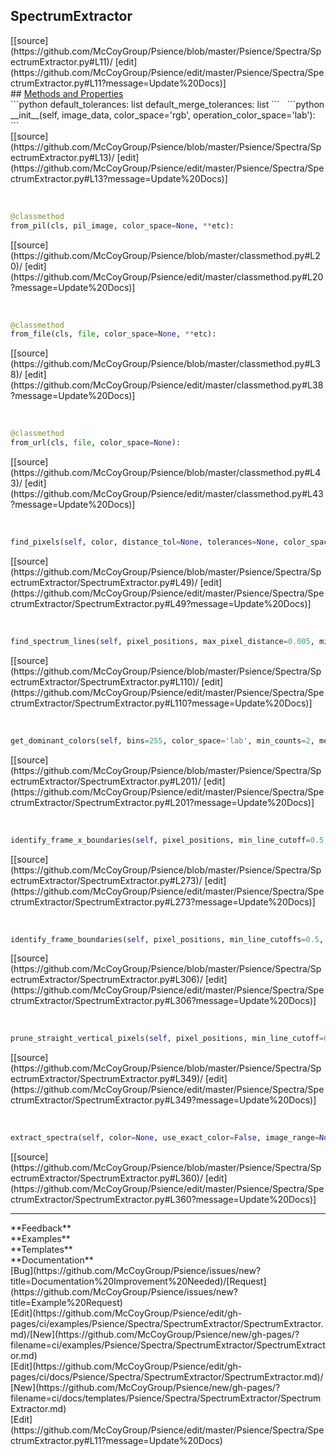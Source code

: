 ## <a id="Psience.Spectra.SpectrumExtractor.SpectrumExtractor">SpectrumExtractor</a> 

<div class="docs-source-link" markdown="1">
[[source](https://github.com/McCoyGroup/Psience/blob/master/Psience/Spectra/SpectrumExtractor.py#L11)/
[edit](https://github.com/McCoyGroup/Psience/edit/master/Psience/Spectra/SpectrumExtractor.py#L11?message=Update%20Docs)]
</div>









<div class="collapsible-section">
 <div class="collapsible-section collapsible-section-header" markdown="1">
## <a class="collapse-link" data-toggle="collapse" href="#methods" markdown="1"> Methods and Properties</a> <a class="float-right" data-toggle="collapse" href="#methods"><i class="fa fa-chevron-down"></i></a>
 </div>
 <div class="collapsible-section collapsible-section-body collapse show" id="methods" markdown="1">
 ```python
default_tolerances: list
default_merge_tolerances: list
```
<a id="Psience.Spectra.SpectrumExtractor.SpectrumExtractor.__init__" class="docs-object-method">&nbsp;</a> 
```python
__init__(self, image_data, color_space='rgb', operation_color_space='lab'): 
```
<div class="docs-source-link" markdown="1">
[[source](https://github.com/McCoyGroup/Psience/blob/master/Psience/Spectra/SpectrumExtractor.py#L13)/
[edit](https://github.com/McCoyGroup/Psience/edit/master/Psience/Spectra/SpectrumExtractor.py#L13?message=Update%20Docs)]
</div>


<a id="Psience.Spectra.SpectrumExtractor.SpectrumExtractor.from_pil" class="docs-object-method">&nbsp;</a> 
```python
@classmethod
from_pil(cls, pil_image, color_space=None, **etc): 
```
<div class="docs-source-link" markdown="1">
[[source](https://github.com/McCoyGroup/Psience/blob/master/classmethod.py#L20)/
[edit](https://github.com/McCoyGroup/Psience/edit/master/classmethod.py#L20?message=Update%20Docs)]
</div>


<a id="Psience.Spectra.SpectrumExtractor.SpectrumExtractor.from_file" class="docs-object-method">&nbsp;</a> 
```python
@classmethod
from_file(cls, file, color_space=None, **etc): 
```
<div class="docs-source-link" markdown="1">
[[source](https://github.com/McCoyGroup/Psience/blob/master/classmethod.py#L38)/
[edit](https://github.com/McCoyGroup/Psience/edit/master/classmethod.py#L38?message=Update%20Docs)]
</div>


<a id="Psience.Spectra.SpectrumExtractor.SpectrumExtractor.from_url" class="docs-object-method">&nbsp;</a> 
```python
@classmethod
from_url(cls, file, color_space=None): 
```
<div class="docs-source-link" markdown="1">
[[source](https://github.com/McCoyGroup/Psience/blob/master/classmethod.py#L43)/
[edit](https://github.com/McCoyGroup/Psience/edit/master/classmethod.py#L43?message=Update%20Docs)]
</div>


<a id="Psience.Spectra.SpectrumExtractor.SpectrumExtractor.find_pixels" class="docs-object-method">&nbsp;</a> 
```python
find_pixels(self, color, distance_tol=None, tolerances=None, color_space='rgb', search_color_space=None, image_range=None): 
```
<div class="docs-source-link" markdown="1">
[[source](https://github.com/McCoyGroup/Psience/blob/master/Psience/Spectra/SpectrumExtractor/SpectrumExtractor.py#L49)/
[edit](https://github.com/McCoyGroup/Psience/edit/master/Psience/Spectra/SpectrumExtractor/SpectrumExtractor.py#L49?message=Update%20Docs)]
</div>


<a id="Psience.Spectra.SpectrumExtractor.SpectrumExtractor.find_spectrum_lines" class="docs-object-method">&nbsp;</a> 
```python
find_spectrum_lines(self, pixel_positions, max_pixel_distance=0.005, min_line_cutoff=0.5, smoothing=True, line_split_cutoff=5, allow_disjoint=False, spectrum_direction='up'): 
```
<div class="docs-source-link" markdown="1">
[[source](https://github.com/McCoyGroup/Psience/blob/master/Psience/Spectra/SpectrumExtractor/SpectrumExtractor.py#L110)/
[edit](https://github.com/McCoyGroup/Psience/edit/master/Psience/Spectra/SpectrumExtractor/SpectrumExtractor.py#L110?message=Update%20Docs)]
</div>


<a id="Psience.Spectra.SpectrumExtractor.SpectrumExtractor.get_dominant_colors" class="docs-object-method">&nbsp;</a> 
```python
get_dominant_colors(self, bins=255, color_space='lab', min_counts=2, merge_tolerances=None): 
```
<div class="docs-source-link" markdown="1">
[[source](https://github.com/McCoyGroup/Psience/blob/master/Psience/Spectra/SpectrumExtractor/SpectrumExtractor.py#L201)/
[edit](https://github.com/McCoyGroup/Psience/edit/master/Psience/Spectra/SpectrumExtractor/SpectrumExtractor.py#L201?message=Update%20Docs)]
</div>


<a id="Psience.Spectra.SpectrumExtractor.SpectrumExtractor.identify_frame_x_boundaries" class="docs-object-method">&nbsp;</a> 
```python
identify_frame_x_boundaries(self, pixel_positions, min_line_cutoff=0.5, frame_gap_cutoff=0.05): 
```
<div class="docs-source-link" markdown="1">
[[source](https://github.com/McCoyGroup/Psience/blob/master/Psience/Spectra/SpectrumExtractor/SpectrumExtractor.py#L273)/
[edit](https://github.com/McCoyGroup/Psience/edit/master/Psience/Spectra/SpectrumExtractor/SpectrumExtractor.py#L273?message=Update%20Docs)]
</div>


<a id="Psience.Spectra.SpectrumExtractor.SpectrumExtractor.identify_frame_boundaries" class="docs-object-method">&nbsp;</a> 
```python
identify_frame_boundaries(self, pixel_positions, min_line_cutoffs=0.5, frame_gap_cutoffs=0.05, identified_components=True): 
```
<div class="docs-source-link" markdown="1">
[[source](https://github.com/McCoyGroup/Psience/blob/master/Psience/Spectra/SpectrumExtractor/SpectrumExtractor.py#L306)/
[edit](https://github.com/McCoyGroup/Psience/edit/master/Psience/Spectra/SpectrumExtractor/SpectrumExtractor.py#L306?message=Update%20Docs)]
</div>


<a id="Psience.Spectra.SpectrumExtractor.SpectrumExtractor.prune_straight_vertical_pixels" class="docs-object-method">&nbsp;</a> 
```python
prune_straight_vertical_pixels(self, pixel_positions, min_line_cutoff=0.5): 
```
<div class="docs-source-link" markdown="1">
[[source](https://github.com/McCoyGroup/Psience/blob/master/Psience/Spectra/SpectrumExtractor/SpectrumExtractor.py#L349)/
[edit](https://github.com/McCoyGroup/Psience/edit/master/Psience/Spectra/SpectrumExtractor/SpectrumExtractor.py#L349?message=Update%20Docs)]
</div>


<a id="Psience.Spectra.SpectrumExtractor.SpectrumExtractor.extract_spectra" class="docs-object-method">&nbsp;</a> 
```python
extract_spectra(self, color=None, use_exact_color=False, image_range=None, max_dominant_percentage=0.2, allow_grayscale=False, color_space='rgb', dominant_color_space='lab', dominant_bins=255, min_dominant_component=50, extract_lines=True, prune_frame_components=True, frame_line_cutoffs=0.5, spectrum_direction='up', x_range=(0, 1), y_range=(0, 1), preserve_x_range=True, preserve_y_range=False, use_entire_pixel_range=True, return_color_code=True, **opts): 
```
<div class="docs-source-link" markdown="1">
[[source](https://github.com/McCoyGroup/Psience/blob/master/Psience/Spectra/SpectrumExtractor/SpectrumExtractor.py#L360)/
[edit](https://github.com/McCoyGroup/Psience/edit/master/Psience/Spectra/SpectrumExtractor/SpectrumExtractor.py#L360?message=Update%20Docs)]
</div>
 </div>
</div>












---


<div markdown="1" class="text-secondary">
<div class="container">
  <div class="row">
   <div class="col" markdown="1">
**Feedback**   
</div>
   <div class="col" markdown="1">
**Examples**   
</div>
   <div class="col" markdown="1">
**Templates**   
</div>
   <div class="col" markdown="1">
**Documentation**   
</div>
   <div class="col" markdown="1">
   
</div>
   <div class="col" markdown="1">
   
</div>
   <div class="col" markdown="1">
   
</div>
</div>
  <div class="row">
   <div class="col" markdown="1">
[Bug](https://github.com/McCoyGroup/Psience/issues/new?title=Documentation%20Improvement%20Needed)/[Request](https://github.com/McCoyGroup/Psience/issues/new?title=Example%20Request)   
</div>
   <div class="col" markdown="1">
[Edit](https://github.com/McCoyGroup/Psience/edit/gh-pages/ci/examples/Psience/Spectra/SpectrumExtractor/SpectrumExtractor.md)/[New](https://github.com/McCoyGroup/Psience/new/gh-pages/?filename=ci/examples/Psience/Spectra/SpectrumExtractor/SpectrumExtractor.md)   
</div>
   <div class="col" markdown="1">
[Edit](https://github.com/McCoyGroup/Psience/edit/gh-pages/ci/docs/Psience/Spectra/SpectrumExtractor/SpectrumExtractor.md)/[New](https://github.com/McCoyGroup/Psience/new/gh-pages/?filename=ci/docs/templates/Psience/Spectra/SpectrumExtractor/SpectrumExtractor.md)   
</div>
   <div class="col" markdown="1">
[Edit](https://github.com/McCoyGroup/Psience/edit/master/Psience/Spectra/SpectrumExtractor.py#L11?message=Update%20Docs)   
</div>
   <div class="col" markdown="1">
   
</div>
   <div class="col" markdown="1">
   
</div>
   <div class="col" markdown="1">
   
</div>
</div>
</div>
</div>
